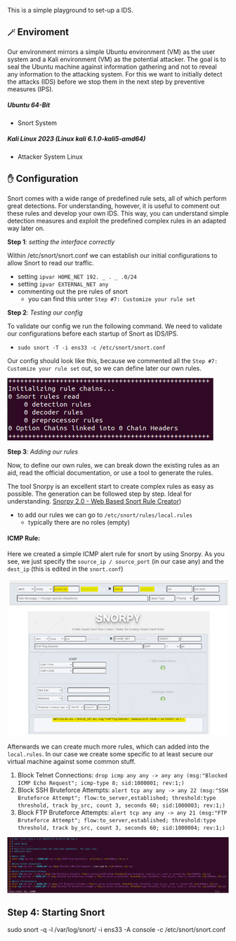 This is a simple playground to set-up a IDS. 


## `🪄` Enviroment
Our environment mirrors a simple Ubuntu environment (VM) as the user system and a Kali environment (VM) as the potential attacker. The goal is to seal the Ubuntu machine against information gathering and not to reveal any information to the attacking system.  For this we want to initially detect the attacks (IDS) before we stop them in the next step by preventive measures (IPS).

##### Ubuntu 64-Bit 
- Snort System 

##### Kali Linux 2023 (Linux kali 6.1.0-kali5-amd64)
- Attacker System Linux 


## `✋` Configuration
Snort comes with a wide range of predefined rule sets, all of which perform great detections. For understanding, however, it is useful to comment out these rules and develop your own IDS. This way, you can understand simple detection measures and exploit the predefined complex rules in an adapted way later on. 

**Step 1**: _setting the interface correctly_

Within /etc/snort/snort.conf we can establish our initial configurations to allow Snort to read our traffic.

- setting `ipvar HOME_NET 192. _ . _ .0/24`
- setting `ipvar EXTERNAL_NET any` 	
- commenting out the pre rules of snort  
	- you can find this unter `Step #7: Customize your rule set`


**Step 2**: _Testing our config_ 

To validate our config we run the following command. We need to validate our configurations before each startup of Snort as IDS/IPS. 

- `sudo snort -T -i ens33 -c /etc/snort/snort.conf`

Our config should look like this, because we commented all the `Step #7: Customize your rule set` out, so we can define later our own rules.

![Snort Rules](https://github.com/forty4sevenKaya/Snort_IDS-IPS/blob/main/screens/Pasted%20image%2020230514171510.png)



**Step 3**: _Adding our rules_

Now, to define our own rules, we can break down the existing rules as an aid, read the official documentation, or use a tool to generate the rules. 

The tool Snorpy is an excellent start to create complex rules as easy as possible. The generation can be followed step by step. Ideal for understanding.
[Snorpy 2.0 - Web Based Snort Rule Creator](http://snorpy.cyb3rs3c.net/))

+ to add our rules we can go to `/etc/snort/rules/local.rules` 
	+ typically there are no roles (empty) 

#### ICMP Rule: 
Here we created a simple ICMP alert rule for snort by using Snorpy. As you see, we just specify the `source_ip / source_port` (in our case any) and the `dest_ip` (this is edited in the `snort.conf`)  

![Snorpy](https://github.com/forty4sevenKaya/Snort_IDS-IPS/blob/main/screens/Pasted%20image%2020230514175150.png)

Afterwards we can create much more rules, which can added into the `local.rules`. In our case we create some specific to at least secure our virtual machine against some common stuff. 

1. Block Telnet Connections:
`drop icmp any any -> any any (msg:"Blocked ICMP Echo Request"; icmp-type 8; sid:1000001; rev:1;)`
2. Block SSH Bruteforce Attempts:
`alert tcp any any -> any 22 (msg:"SSH Bruteforce Attempt"; flow:to_server,established; threshold:type threshold, track by_src, count 3, seconds 60; sid:1000003; rev:1;)
`
3. Block FTP Bruteforce Attempts:
`alert tcp any any -> any 21 (msg:"FTP Bruteforce Attempt"; flow:to_server,established; threshold:type threshold, track by_src, count 3, seconds 60; sid:1000004; rev:1;)`

![Own Rules](https://github.com/forty4sevenKaya/Snort_IDS-IPS/blob/main/screens/Pasted%20image%2020230514181001.png)

## Step 4: Starting Snort 

sudo snort -q -l /var/log/snort/ -i ens33 -A console -c /etc/snort/snort.conf 
